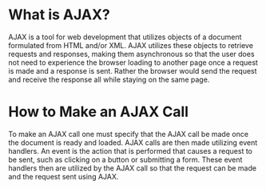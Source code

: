 # What is AJAX?

AJAX is a tool for web development that utilizes objects of a document formulated from HTML and/or XML. AJAX utilizes these objects to retrieve requests and responses, making them asynchronous so that the user does not need to experience the browser loading to another page once a request is made and a response is sent. Rather the browser would send the request and receive the response all while staying on the same page.

# How to Make an AJAX Call

To make an AJAX call one must specify that the AJAX call be made once the document is ready and loaded. AJAX calls are then made utilizing event handlers. An event is the action that is performed that causes a request to be sent, such as clicking on a button or submitting a form. These event handlers then are utilized by the AJAX call so that the request can be made and the request sent using AJAX.